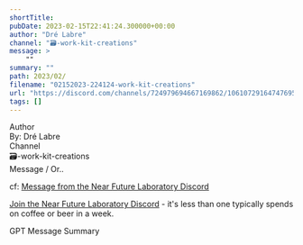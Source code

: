 ```yaml
---
shortTitle: 
pubDate: 2023-02-15T22:41:24.300000+00:00
author: "Dré Labre"
channel: "🗃-work-kit-creations"
message: >
    ""
summary: ""
path: 2023/02/
filename: "02152023-224124-work-kit-creations"
url: "https://discord.com/channels/724979694667169862/1061072916474769580/1075547406021697637"
tags: []
---
```

<div class="metadata-title-header pt-3 pb-3 pl-2">Author</div>    
<div class="bg-gray-200 p-4 rounded-md mb-4">   
By: Dré Labre
</div>

<div class="metadata-title-header pt-3 pb-3 pl-2">Channel</div>    
<div class="bg-gray-200 p-4 rounded-md mb-4">   
🗃-work-kit-creations</span>
</div>

<div class="metadata-title-header pt-3 pb-3 pl-2">Message / Or..</div>    
<div class="human-content-container">  




<!-- 

 -->
</div>



cf: <a href="">Message from the Near Future Laboratory Discord</a>

<a href="">Join the Near Future Laboratory Discord</a> - it's less than one typically spends on coffee or beer in a week. 



<div class="metadata-title-header pt-3 pb-3 pl-2">GPT Message Summary</div>    
<div class="robot-content-container">

</div>
</div>